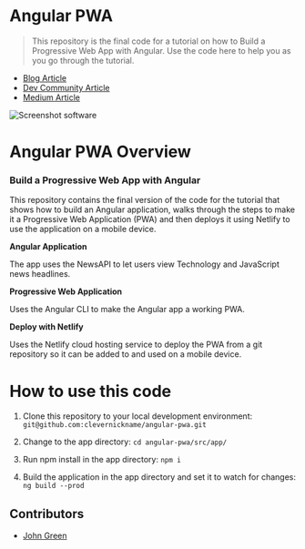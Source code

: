 # Angular PWA

> This repository is the final code for a tutorial on how to Build a Progressive Web App with Angular. Use the code here to help you as you go through the tutorial.

- [Blog Article](https://john-green.net/web/build-a-progressive-web-app-with-angular/)
- [Dev Community Article](https://dev.to/clevernickname/build-a-progressive-web-app-with-angular-47c0)
- [Medium Article](https://medium.com/@johndashgreen/build-a-progressive-web-app-with-angular-bf7d66744020)

![Screenshot software](http://john-green.net/wp-content/uploads/2019/05/001-1.png 'screenshot software')

# Angular PWA Overview

### Build a Progressive Web App with Angular

This repository contains the final version of the code for the tutorial that shows how to build an Angular application, walks through the steps to make it a Progressive Web Application (PWA) and then deploys it using Netlify to use the application on a mobile device.

**Angular Application**

The app uses the NewsAPI to let users view Technology and JavaScript news headlines.

**Progressive Web Application**

Uses the Angular CLI to make the Angular app a working PWA.

**Deploy with Netlify**

Uses the Netlify cloud hosting service to deploy the PWA from a git repository so it can be added to and used on a mobile device.

# How to use this code

1. Clone this repository to your local development environment: `git@github.com:clevernickname/angular-pwa.git`

2. Change to the app directory: `cd angular-pwa/src/app/`

3. Run npm install in the app directory: `npm i`

4. Build the application in the app directory and set it to watch for changes: `ng build --prod`

## Contributors

- [John Green](<[https://github.com/clevernickname](https://github.com/clevernickname)>)
